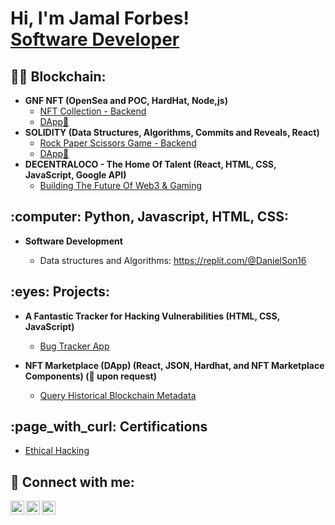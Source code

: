 <h1>Hi, I'm Jamal Forbes! <br/><a href="https://github.com/GNFinder"> Software Developer</a></h1>

<h2>👨‍💻 Blockchain:</h2>

- <b>GNF NFT (OpenSea and POC, HardHat, Node,js)</b>
  - [NFT Collection - Backend](https://github.com/GNFinder/Digital_Nomad_Dapp) 
  - [DApp📑](https://mellow-cobbler-0d4217.netlify.app/)
- <b>SOLIDITY (Data Structures, Algorithms, Commits and Reveals, React)</b>
  - [Rock Paper Scissors Game - Backend](https://github.com/GNFinder/RockPaperScissors_DApp) 
  - [DApp📑](https://peppy-kheer-47a6b7.netlify.app/)
- <b>DECENTRALOCO - The Home Of Talent (React, HTML, CSS, JavaScript, Google API)</b>
  - [Building The Future
Of Web3 & Gaming](https://decentraloco.xyz/)<b><i></b></i> <!--replace '.com' to '.co' character before URL for public display-->


<h2>:computer: Python, Javascript, HTML, CSS:</h2>

- <b>Software Development</b>

  - Data structures and Algorithms: https://replit.com/@DanielSon16</b></i> <!--replace '.corn/@DanielSo6' to '.com/@DanielSon16' character before URL for public display-->

<h2> :eyes: Projects:</h2>

- <b>A Fantastic Tracker for Hacking Vulnerabilities (HTML, CSS, JavaScript)</b>
  - [Bug Tracker App](https://beautiful-choux-7378c6.netlify.app/) <!--replace '.com' to '.co' character before URL for public display-->

- <b>NFT Marketplace (DApp) (React, JSON, Hardhat, and NFT Marketplace Components) (👀 upon request)</b>
  - [Query Historical Blockchain Metadata](https://github.com/GNFinder/NFTWHALE)<b><i></b></i>
  
<h2> :page_with_curl: Certifications</h2>

- [Ethical Hacking](https://www.udemy.com/certificate/UC-4879ce8e-a1a2-41a3-a6fc-e17ed314f78f/) <!--replace '.corn' to '.com' character before URL for public display-->


<h2> 🤳 Connect with me:</h2>


[<img align="left" alt="JamalForbes | LinkedIn" width="22px" src="https://cdn.jsdelivr.net/npm/simple-icons@v3/icons/linkedin.svg" />][linkedin]
[<img align="left" alt="JamalForbes | Twitter" width="22px" src="https://cdn.jsdelivr.net/npm/simple-icons@v3/icons/twitter.svg" />][twitter]
[<img align="left" alt="JamalForbes | YouTube" width="22px" src="https://cdn.jsdelivr.net/npm/simple-icons@v3/icons/youtube.svg" />][youtube]

[linkedin]:https://www.linkedin.com/in/jamal-forbes/
[twitter]: https://twitter.com/JamalForbes_
[youtube]: https://www.youtube.com/c/jamalforbes
<!--
